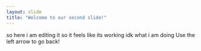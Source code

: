```yaml
---
layout: slide
title: "Welcome to our second slide!"
---
```

so here i am editing it so it feels like its working idk what i am doing
Use the left arrow to go back!
